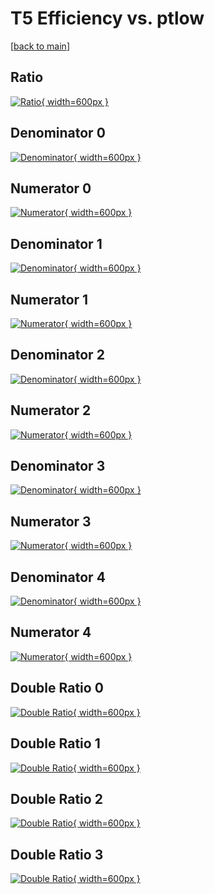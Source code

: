 # T5 Efficiency vs. ptlow

[[back to main](./)]



## Ratio

[![Ratio](../mtv/var/T5_loweta_0_1_eff_ptlow.png){ width=600px }](../mtv/var/T5_loweta_0_1_eff_ptlow.pdf)

## Denominator 0

[![Denominator](../mtv/den/T5_loweta_0_1_eff_ptlow_den0.png){ width=600px }](../mtv/den/T5_loweta_0_1_eff_ptlow_den0.pdf)

## Numerator 0

[![Numerator](../mtv/num/T5_loweta_0_1_eff_ptlow_num0.png){ width=600px }](../mtv/num/T5_loweta_0_1_eff_ptlow_num0.pdf)

## Denominator 1

[![Denominator](../mtv/den/T5_loweta_0_1_eff_ptlow_den1.png){ width=600px }](../mtv/den/T5_loweta_0_1_eff_ptlow_den1.pdf)

## Numerator 1

[![Numerator](../mtv/num/T5_loweta_0_1_eff_ptlow_num1.png){ width=600px }](../mtv/num/T5_loweta_0_1_eff_ptlow_num1.pdf)

## Denominator 2

[![Denominator](../mtv/den/T5_loweta_0_1_eff_ptlow_den2.png){ width=600px }](../mtv/den/T5_loweta_0_1_eff_ptlow_den2.pdf)

## Numerator 2

[![Numerator](../mtv/num/T5_loweta_0_1_eff_ptlow_num2.png){ width=600px }](../mtv/num/T5_loweta_0_1_eff_ptlow_num2.pdf)

## Denominator 3

[![Denominator](../mtv/den/T5_loweta_0_1_eff_ptlow_den3.png){ width=600px }](../mtv/den/T5_loweta_0_1_eff_ptlow_den3.pdf)

## Numerator 3

[![Numerator](../mtv/num/T5_loweta_0_1_eff_ptlow_num3.png){ width=600px }](../mtv/num/T5_loweta_0_1_eff_ptlow_num3.pdf)

## Denominator 4

[![Denominator](../mtv/den/T5_loweta_0_1_eff_ptlow_den4.png){ width=600px }](../mtv/den/T5_loweta_0_1_eff_ptlow_den4.pdf)

## Numerator 4

[![Numerator](../mtv/num/T5_loweta_0_1_eff_ptlow_num4.png){ width=600px }](../mtv/num/T5_loweta_0_1_eff_ptlow_num4.pdf)

## Double Ratio 0

[![Double Ratio](../mtv/ratio/T5_loweta_0_1_eff_ptlow_ratio0.png){ width=600px }](../mtv/ratio/T5_loweta_0_1_eff_ptlow_ratio0.pdf)

## Double Ratio 1

[![Double Ratio](../mtv/ratio/T5_loweta_0_1_eff_ptlow_ratio1.png){ width=600px }](../mtv/ratio/T5_loweta_0_1_eff_ptlow_ratio1.pdf)

## Double Ratio 2

[![Double Ratio](../mtv/ratio/T5_loweta_0_1_eff_ptlow_ratio2.png){ width=600px }](../mtv/ratio/T5_loweta_0_1_eff_ptlow_ratio2.pdf)

## Double Ratio 3

[![Double Ratio](../mtv/ratio/T5_loweta_0_1_eff_ptlow_ratio3.png){ width=600px }](../mtv/ratio/T5_loweta_0_1_eff_ptlow_ratio3.pdf)

